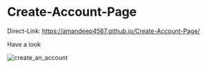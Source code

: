 # Create-Account-Page

Direct-Link: https://amandeep4567.github.io/Create-Account-Page/

Have a look

![create_an_account](https://user-images.githubusercontent.com/90441055/186442794-f392058d-3af3-42f5-ad24-748ed2ed4968.png)
